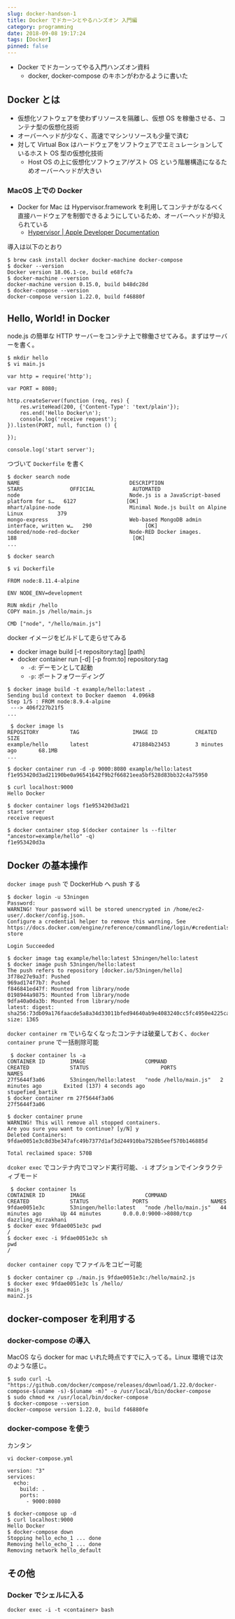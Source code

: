 ```yaml
---
slug: docker-handson-1
title: Docker でドカーンとやるハンズオン 入門編
category: programming
date: 2018-09-08 19:17:24
tags: [Docker]
pinned: false
---
```


- Docker でドカーンってやる入門ハンズオン資料
  - docker, docker-compose のキホンがわかるように書いた

## Docker とは

- 仮想化ソフトウェアを使わずリソースを隔離し、仮想 OS を稼働させる、コンテナ型の仮想化技術
- オーバーヘッドが少なく、高速でマシンリソースも少量で済む
- 対して Virtual Box はハードウェアをソフトウェアでエミュレーションしているホスト OS 型の仮想化技術
  - Host OS の上に仮想化ソフトウェア/ゲスト OS という階層構造になるためオーバーヘッドが大きい

### MacOS 上での Docker

- Docker for Mac は Hypervisor.framework を利用してコンテナがなるべく直接ハードウェアを制御できるようにしているため、オーバーヘッドが抑えられている
  - [Hypervisor | Apple Developer Documentation](https://developer.apple.com/documentation/hypervisor)

導入は以下のとおり

```
$ brew cask install docker docker-machine docker-compose
$ docker --version
Docker version 18.06.1-ce, build e68fc7a
$ docker-machine --version
docker-machine version 0.15.0, build b48dc28d
$ docker-compose --version
docker-compose version 1.22.0, build f46880f
```

## Hello, World! in Docker

node.js の簡単な HTTP サーバーをコンテナ上で稼働させてみる。まずはサーバーを書く。

```
$ mkdir hello
$ vi main.js

var http = require('http');

var PORT = 8080;

http.createServer(function (req, res) {
    res.writeHead(200, {'Content-Type': 'text/plain'});
    res.end('Hello Docker\n');
    console.log('receive request');
}).listen(PORT, null, function () {

});

console.log('start server');
```

つづいて `Dockerfile` を書く

```
$ docker search node
NAME                                   DESCRIPTION                                     STARS               OFFICIAL            AUTOMATED
node                                   Node.js is a JavaScript-based platform for s…   6127                [OK]
mhart/alpine-node                      Minimal Node.js built on Alpine Linux           379
mongo-express                          Web-based MongoDB admin interface, written w…   290                 [OK]
nodered/node-red-docker                Node-RED Docker images.                         188                                     [OK]
...

$ docker search

$ vi Dockerfile

FROM node:8.11.4-alpine

ENV NODE_ENV=development

RUN mkdir /hello
COPY main.js /hello/main.js

CMD ["node", "/hello/main.js"]
```

docker イメージをビルドして走らせてみる

- docker image build [-t repository:tag] [path]
- docker container run [-d] [-p from:to] repository:tag
  - `-d`: デーモンとして起動
  - `-p`: ポートフォワーディング

```
$ docker image build -t example/hello:latest .
Sending build context to Docker daemon  4.096kB
Step 1/5 : FROM node:8.9.4-alpine
 ---> 406f227b21f5
...

 $ docker image ls
REPOSITORY          TAG                 IMAGE ID            CREATED             SIZE
example/hello       latest              471884b23453        3 minutes ago       68.1MB
...

$ docker container run -d -p 9000:8080 example/hello:latest
f1e953420d3ad21190be0a96541642f9b2f66821eea5bf528d83bb32c4a75950

$ curl localhost:9000
Hello Docker

$ docker container logs f1e953420d3ad21
start server
receive request

$ docker container stop $(docker container ls --filter "ancestor=example/hello" -q)
f1e953420d3a
```

## Docker の基本操作

`docker image push` で DockerHub へ push する

```
$ docker login -u 53ningen
Password:
WARNING! Your password will be stored unencrypted in /home/ec2-user/.docker/config.json.
Configure a credential helper to remove this warning. See
https://docs.docker.com/engine/reference/commandline/login/#credentials-store

Login Succeeded

$ docker image tag example/hello:latest 53ningen/hello:latest
$ docker image push 53ningen/hello:latest
The push refers to repository [docker.io/53ningen/hello]
3f78e27e9a3f: Pushed
969ad174f7b7: Pushed
f846841ed47f: Mounted from library/node
0198944a9875: Mounted from library/node
9dfa40a0da3b: Mounted from library/node
latest: digest: sha256:73db09a176faacde5a8a34d33011bfed94640ab9e4083240cc5fc4950e4225ca size: 1365
```

`docker container rm` でいらなくなったコンテナは破棄しておく、`docker container prune` で一括削除可能

```
 $ docker container ls -a
CONTAINER ID        IMAGE                   COMMAND                 CREATED             STATUS                       PORTS               NAMES
27f5644f3a06        53ningen/hello:latest   "node /hello/main.js"   2 minutes ago       Exited (137) 4 seconds ago                       stupefied_bartik
$ docker container rm 27f5644f3a06
27f5644f3a06

$ docker container prune
WARNING! This will remove all stopped containers.
Are you sure you want to continue? [y/N] y
Deleted Containers:
9fdae0051e3c8d3be347afc49b7377d1af3d244910ba7528b5eef570b146885d

Total reclaimed space: 570B
```

`dcoker exec` でコンテナ内でコマンド実行可能、`-i` オプションでインタラクティブモード

```
 $ docker container ls
CONTAINER ID        IMAGE                   COMMAND                 CREATED             STATUS              PORTS                    NAMES
9fdae0051e3c        53ningen/hello:latest   "node /hello/main.js"   44 minutes ago      Up 44 minutes       0.0.0.0:9000->8080/tcp   dazzling_mirzakhani
$ docker exec 9fdae0051e3c pwd
/
$ docker exec -i 9fdae0051e3c sh
pwd
/
```

`docker container copy` でファイルをコピー可能

```
$ docker container cp ./main.js 9fdae0051e3c:/hello/main2.js
$ docker exec 9fdae0051e3c ls /hello/
main.js
main2.js
```

## docker-composer を利用する

### docker-compose の導入

MacOS なら docker for mac いれた時点ですでに入ってる。Linux 環境では次のような感じ。

```
$ sudo curl -L "https://github.com/docker/compose/releases/download/1.22.0/docker-compose-$(uname -s)-$(uname -m)" -o /usr/local/bin/docker-compose
$ sudo chmod +x /usr/local/bin/docker-compose
$ docker-compose --version
docker-compose version 1.22.0, build f46880fe
```

### docker-compose を使う

カンタン

```
vi docker-compose.yml

version: "3"
services:
  echo:
    build: .
    ports:
      - 9000:8080

$ docker-compose up -d
$ curl localhost:9000
Hello Docker
$ docker-compose down
Stopping hello_echo_1 ... done
Removing hello_echo_1 ... done
Removing network hello_default
```

## その他

### Docker でシェルに入る

```
docker exec -i -t <container> bash
```
